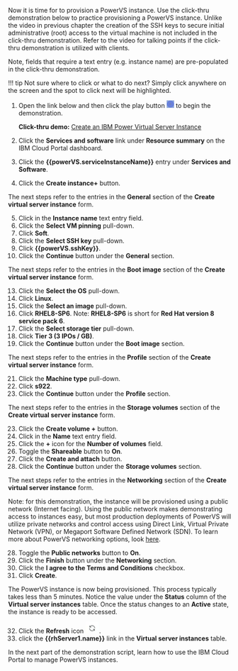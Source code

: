 Now it is time for to provision a PowerVS instance. Use the click-thru demonstration below to practice provisioning a PowerVS instance. Unlike the video in previous chapter the creation of the SSH keys to secure initial administrative (root) access to the virtual machine is not included in the click-thru demonstration. Refer to the video for talking points if the click-thru demonstration is utilized with clients.

Note, fields that require a text entry (e.g. instance name) are pre-populated in the click-thru demonstration.

!!! tip
    Not sure where to click or what to do next? Simply click anywhere on the screen and the spot to click next will be highlighted.

1. Open the link below and then click the play button ![](_attachments/ClickThruPlayButton.png) to begin the demonstration.

    **Click-thru demo:** <a href="https://ibm.github.io/SalesEnablement-PowerVS-L3/includes/InstanceCreate/index.html" target ="_blank">Create an IBM Power Virtual Server Instance</a>

2. Click the **Services and software** link under **Resource summary** on the IBM Cloud Portal dashboard.
3. Click the **{{powerVS.serviceInstanceName}}** entry under **Services and Software**.
4. Click the **Create instance+** button.

The next steps refer to the entries in the **General** section of the **Create virtual server instance** form.

5. Click in the **Instance name** text entry field.
8. Click the **Select VM pinning** pull-down.
9. Click **Soft**.
10. Click the **Select SSH key** pull-down.
11. Click **{{powerVS.sshKey}}**.
12. Click the **Continue** button under the **General** section.

The next steps refer to the entries in the **Boot image** section of the **Create virtual server instance** form.

13. Click the **Select the OS** pull-down.
14. Click **Linux**.
15. Click the **Select an image** pull-down.
16. Click **RHEL8-SP6**. Note: **RHEL8-SP6** is short for **Red Hat version 8 service pack 6**.
17. Click the **Select storage tier** pull-down.
18. Click **Tier 3 (3 IPOs / GB)**.
20. Click the **Continue** button under the **Boot image** section.

The next steps refer to the entries in the **Profile** section of the **Create virtual server instance** form.

21. Click the **Machine type** pull-down.
22. Click **s922**.
23. Click the **Continue** button under the **Profile** section.

The next steps refer to the entries in the **Storage volumes** section of the **Create virtual server instance** form.

23. Click the **Create volume +** button.
24. Click in the **Name** text entry field.
24. Click the **+** icon for the **Number of volumes** field.
25. Toggle the **Shareable** button to **On**.
26. Click the **Create and attach** button.
27. Click the **Continue** button under the **Storage volumes** section.

The next steps refer to the entries in the **Networking** section of the **Create virtual server instance** form.

Note: for this demonstration, the instance will be provisioned using a public network (Internet facing). Using the public network makes demonstrating access to instances easy, but most production deployments of PowerVS will utilize private networks and control access using Direct Link, Virtual Private Network (VPN), or Megaport Software Defined Network (SDN). To learn more about PowerVS networking options, look <a href="https://cloud.ibm.com/docs/power-iaas?topic=power-iaas-network-architecture-diagrams" target="_blank"> here</a>.

28. Toggle the **Public networks** button to **On**.
29. Click the **Finish** button under the **Networking** section.
30. Click the **I agree to the Terms and Conditions** checkbox.
31. Click **Create**.

The PowerVS instance is now being provisioned. This process typically takes less than 5 minutes. Notice the value under the **Status** column of the **Virtual server instances** table. Once the status changes to an **Active** state, the instance is ready to be accessed.

32. Click the **Refresh** icon ![](_attachments/refreshIcon.png).
33. click the **{{rhServer1.name}}** link in the **Virtual server instances** table.

In the next part of the demonstration script, learn how to use the IBM Cloud Portal to manage PowerVS instances.
